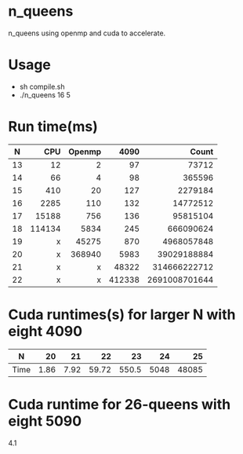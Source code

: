 # n_queens
n_queens using openmp and cuda to accelerate.
# Usage
* sh compile.sh
* ./n_queens 16 5
# Run time(ms)
| N | CPU | Openmp | 4090 |    Count|
|:-:|----:|-------:|-----:|--------:|
|  13 |    12|     2|    97|        73712|
|  14 |    66|     4|    98|       365596|
|  15 |   410|    20|   127|      2279184|
|  16 |  2285|   110|   132|     14772512|
|  17 | 15188|   756|   136|     95815104|
|  18 |114134|  5834|   245|    666090624|
|  19 |  x   | 45275|   870|   4968057848|
|  20 |  x   |368940|  5983|  39029188884|
|  21 |  x   |  x   | 48322| 314666222712|
|  22 |  x   |  x   |412338|2691008701644|

# Cuda runtimes(s) for larger N with eight 4090
| N | 20 | 21 | 22 | 23 | 24 | 25 |
|:-:|---:|---:|---:|---:|---:|---:|
|Time|1.86|7.92|59.72|550.5|5048|48085|

# Cuda runtime for 26-queens with eight 5090
4.1
